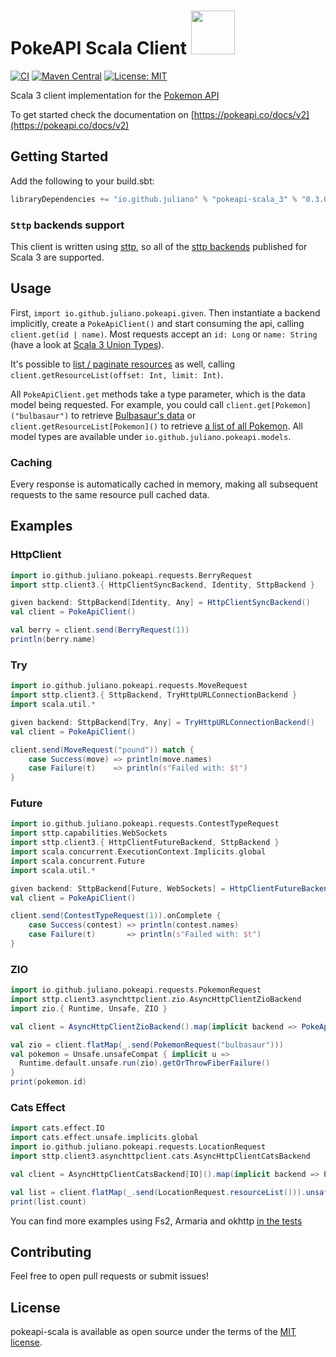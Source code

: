 # PokeAPI Scala Client <a href="https://pokeapi.co/api/v2/pokemon/6"><img src='https://raw.githubusercontent.com/PokeAPI/sprites/master/sprites/pokemon/6.png' height=70px/></a>
[![CI](https://github.com/juliano/pokeapi-scala/actions/workflows/ci.yml/badge.svg)](https://github.com/juliano/pokeapi-scala/actions/workflows/release.yml)
[![Maven Central](https://maven-badges.herokuapp.com/maven-central/io.github.juliano/pokeapi-scala_3/badge.svg)](https://maven-badges.herokuapp.com/maven-central/io.github.juliano/pokeapi-scala_3)
[![License: MIT](https://img.shields.io/badge/License-MIT-yellow.svg)](https://opensource.org/licenses/MIT)

Scala 3 client implementation for the [Pokemon API](https://pokeapi.co/)

To get started check the documentation on [https://pokeapi.co/docs/v2](https://pokeapi.co/docs/v2)

## Getting Started

Add the following to your build.sbt:

```scala
libraryDependencies += "io.github.juliano" % "pokeapi-scala_3" % "0.3.0"
```

### `Sttp` backends support

This client is written using [sttp](https://sttp.softwaremill.com/en/latest/index.html), so all of the [sttp backends](https://sttp.softwaremill.com/en/latest/backends/summary.html) published for Scala 3 are supported.

## Usage

First, `import io.github.juliano.pokeapi.given`. Then instantiate a backend implicitly, create a `PokeApiClient()` and start consuming the api, calling `client.get(id | name)`. Most requests accept an `id: Long` or `name: String` (have a look at [Scala 3 Union Types](https://docs.scala-lang.org/scala3/book/types-union.html)).

It's possible to [list / paginate resources](https://pokeapi.co/docs/v2#resource-listspagination-section) as well, calling `client.getResourceList(offset: Int, limit: Int)`.

All `PokeApiClient.get` methods take a type parameter, which is the data model being requested. For example, you could call `client.get[Pokemon]("bulbasaur")` to retrieve [Bulbasaur's data](https://pokeapi.co/api/v2/pokemon/bulbasaur/) or `client.getResourceList[Pokemon]()` to retrieve [a list of all Pokemon](https://pokeapi.co/api/v2/pokemon/). All model types are available under `io.github.juliano.pokeapi.models`.

### Caching

Every response is automatically cached in memory, making all subsequent requests to the same resource pull cached data.

## Examples

### HttpClient

```scala
import io.github.juliano.pokeapi.requests.BerryRequest
import sttp.client3.{ HttpClientSyncBackend, Identity, SttpBackend }

given backend: SttpBackend[Identity, Any] = HttpClientSyncBackend()
val client = PokeApiClient()

val berry = client.send(BerryRequest(1))
println(berry.name)
```

### Try

```scala
import io.github.juliano.pokeapi.requests.MoveRequest
import sttp.client3.{ SttpBackend, TryHttpURLConnectionBackend }
import scala.util.*

given backend: SttpBackend[Try, Any] = TryHttpURLConnectionBackend()
val client = PokeApiClient()

client.send(MoveRequest("pound")) match {
    case Success(move) => println(move.names)
    case Failure(t)    => println(s"Failed with: $t")
}
```

### Future

```scala
import io.github.juliano.pokeapi.requests.ContestTypeRequest
import sttp.capabilities.WebSockets
import sttp.client3.{ HttpClientFutureBackend, SttpBackend }
import scala.concurrent.ExecutionContext.Implicits.global
import scala.concurrent.Future
import scala.util.*

given backend: SttpBackend[Future, WebSockets] = HttpClientFutureBackend()
val client = PokeApiClient()

client.send(ContestTypeRequest(1)).onComplete {
    case Success(contest) => println(contest.names)
    case Failure(t)       => println(s"Failed with: $t")
}
```

### ZIO

```scala
import io.github.juliano.pokeapi.requests.PokemonRequest
import sttp.client3.asynchttpclient.zio.AsyncHttpClientZioBackend
import zio.{ Runtime, Unsafe, ZIO }

val client = AsyncHttpClientZioBackend().map(implicit backend => PokeApiClient())

val zio = client.flatMap(_.send(PokemonRequest("bulbasaur")))
val pokemon = Unsafe.unsafeCompat { implicit u =>
  Runtime.default.unsafe.run(zio).getOrThrowFiberFailure()
}
print(pokemon.id)
```

### Cats Effect

```scala
import cats.effect.IO
import cats.effect.unsafe.implicits.global
import io.github.juliano.pokeapi.requests.LocationRequest
import sttp.client3.asynchttpclient.cats.AsyncHttpClientCatsBackend

val client = AsyncHttpClientCatsBackend[IO]().map(implicit backend => PokeApiClient())

val list = client.flatMap(_.send(LocationRequest.resourceList())).unsafeRunSync()
print(list.count)
```

You can find more examples using Fs2, Armaria and okhttp [in the tests](https://github.com/juliano/pokeapi-scala/tree/main/src/test/scala/io/github/juliano/pokeapi)

## Contributing

Feel free to open pull requests or submit issues!

## License

pokeapi-scala is available as open source under the terms of the [MIT license](https://opensource.org/licenses/MIT).
